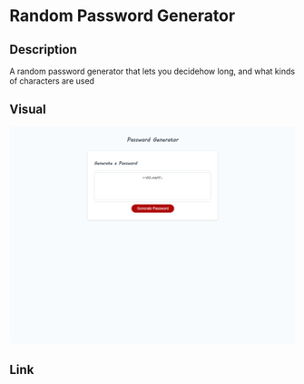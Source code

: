 # Random Password Generator

## Description

A random password generator that lets you decidehow long, and what kinds of characters are used
## Visual

![Screenshot](./assets/Images/passwordscreenshot.png)

## Link
